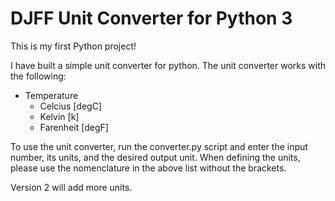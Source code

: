 # DJFF Unit Converter for Python 3

This is my first Python project!

I have built a simple unit converter for python. The unit converter works with the following:

* Temperature
  * Celcius [degC]
  * Kelvin [k]
  * Farenheit [degF]

To use the unit converter, run the converter.py script and enter the input number, its units, and the desired output unit. When defining the units, please use the nomenclature in the above list without the brackets.

Version 2 will add more units.